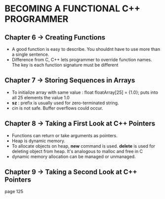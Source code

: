 # BECOMING A FUNCTIONAL C++ PROGRAMMER

## Chapter 6 -> Creating Functions
- A good function is easy to describe. You shouldnt have to use more than a single sentence.
- Difference from C, C++ lets programmer to override function names. The key is each function signature must be different

## Chapter 7 -> Storing Sequences in Arrays
- To initialize array with same value : float floatArray[25] = {1.0}; puts into all 25 elements the value 1.0
- **sz** : prefix is usually used for zero-terminated string.
- cin is not safe. Buffer overflows could occur.

## Chapter 8 -> Taking a First Look at C++ Pointers
- Functions can return or take arguments as pointers.
- Heap is dynamic memory.
- To allocate objects on heap, **new** command is used. **delete** is used for deleting object from heap. It's analogous to malloc and free in C
- dynamic memory allocation can be managed or unmanaged. 

## Chapter 9 -> Taking a Second Look at C++ Pointers
page 125
